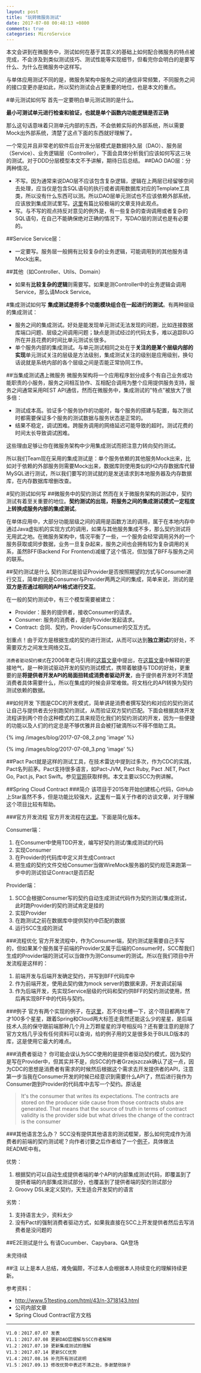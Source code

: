 ```yaml
---
layout: post
title: "玩转微服务测试"
date: 2017-07-08 00:48:13 +0800
comments: true
categories: MicroService
---
```

本文会讲到在微服务中，测试如何在基于其意义的基础上如何配合微服务的特点被完成，不会涉及到类似测试技巧、测试性能等实现细节，但看完你会明白的是要写什么、为什么在微服务中这样写。

与单体应用测试不同的是，微服务架构中服务之间的通信非常频繁，不同服务之间的接口变更亦是如此，所以契约测试会占更重要的地位，也是本文的重点。
<!--more-->
#单元测试如何写
首先一定要明白单元测试测的是什么。

**最小可测试单元进行检查和验证，也就是单个函数内功能逻辑是否正确**

那么这句话意味着只测单元内部的东西，不会依赖实际的外部系统，所以需要Mock出外部系统，清楚了这点下面的东西就好理解了。

一个常见并且非常老的软件后台开发分层模式是数据持久层（DAO）、服务层（Service）、业务逻辑层（Controller），下面会具体分析我们应该如何写这三块的测试。对于DDD分层模型本文不予讲解，期待日后总结。
##DAO
DAO层：分两种情况。

* 不写。因为通常来说DAO层不应该包含复杂逻辑，逻辑在上两层已经留够空间去处理，应当仅是包含SQL语句的执行或者调用数据库对应的Template工具类，所以没有什么东西可以测。所以DAO层单元测试也不应该依赖外部系统，应该放到集成测试里写。[这里](https://www.petrikainulainen.net/programming/testing/writing-tests-for-data-access-code-unit-tests-are-waste/)有篇比较极端的文章支持此观点。
* 写。与不写的观点持反对意见的例外是，有一些复杂的查询调用或者复杂的SQL语句，在自己不能确保绝对正确的情况下，写DAO层的测试也是有必要的。

##Service
Service层：

* 一定要写。服务层一般拥有比较复杂的业务逻辑，可能调用到的其他服务请Mock出来。

##其他（如Controller、Utils、Domain）

* 如果有**比较复杂的逻辑**则需要写。如果是测Controller中的业务逻辑会调用Service，那么请Mock Service。

#集成测试如何写
**集成测试是将多个功能模块组合在一起进行的测试**。有两种层级的集成测试：

* 服务之间的集成测试。好处是能发现单元测试无法发现的问题，比如连接数据库端口问题、层级之间调用问题；缺点是测试经过的代码太多，难以追踪BUG所在并且花费的时间比单元测试长很多。
* 单个服务内部的集成测试。与单元测试相同之处在于**关注的是某个层级内部的实现**单元测试关注的层级是方法级别，集成测试关注的级别是应用级别，换句话说就是系统内部的各个层级之间是否能正常协同工作。

##当集成测试遇上微服务
微服务架构将一个应用程序划分成多个有自己业务或功能职责的小服务，服务之间相互协作、互相配合调用为整个应用提供服务支持，服务之间通常采用REST API通信，然而在微服务中，集成测试的"特点"被放大了很多倍：

* 测试成本高。验证多个服务协作的功能时，每个服务的搭建与配置，每次测试时都需要保证多个服务的测试数据与服务状态是正常的。
* 结果不稳定，调试困难。跨服务调用的网络延迟可能导致的超时。测试花费的时间太长导致调试困难。

这些理由足够让你在微服务架构中少用集成测试而把注意力转向契约测试。

所以我们Team现在采用的集成测试是：单个服务依赖的其他服务Mock出来，比如对于依赖的外部服务则需要Mock出来，数据库则使用类似的H2内存数据库代替MySQL进行测试，所以我们要写的测试就的是发送请求到本地服务器及内存数据库，在内存数据库增删改查。

#契约测试如何写
##微服务中的契约测试
然而在关于微服务架构的测试中，契约测试有着至关重要的地位。**契约测试的出现，将服务之间的集成测试模式一定程度上转换成服务内部的集成测试**。

在单体应用中，大部分功能层级之间的调用是函数方法的调用，属于在本地内存中通过Java虚拟机的实现方式的调用，如果与其他服务集成不多，那么契约测试将无用武之地。在微服务架构中，情况平衡了一些，一个服务会经常调用另外的一个服务获取或同步数据，业务一旦复杂起来，服务之间也会拥有较为复杂调用的关系，虽然BFF(Backend For Frontend)减缓了这个情况，但加强了BFF与服务之间的联系。

##契约测试是什么
契约测试是验证Provider是否按照期望的方式与Consumer进行交互，简单的说是Consumer与Provider两两之间的集成，简单来说，测试的是**双方是否通过相同的API格式进行交互**。

在一般的契约测试中，有三个模型需要被建立：

* Provider：服务的提供者，接收Consumer的请求。
* Consumer: 服务的消费者，是向Provider发起请求。
* Contract: 合同、契约，Provider与Consumer的交互方式。

划重点！由于双方是根据生成的契约进行测试，从而可以达到**独立测试**的好处，不需要双方之间发生网络交互。

`消费者驱动契约模式`在2006年老马引用的[这篇文章](https://martinfowler.com/articles/consumerDrivenContracts.html)中提出，在[这篇文章](http://dius.com.au/2016/02/03/microservices-pact/)中解释的更接地气，是一种测试驱动开发的契约测试模式，携带着敏捷与TDD的好处，更重要的是**将提供者开发API的局面扭转成消费者驱动开发**，由于提供者开发时不清楚消费者具体需要什么，所以在集成的时候会非常难做。将文档化的API转换为契约测试依赖的数据。

##如何开发
下图是CDC的开发模式，简单讲是消费者撰写契约和对应的契约测试让自己与提供者去分别跑契约测试，从而验证双方契约匹配。下面会根据具体开发流程讲到两个符合这种模式的工具来规范化我们的契约测试的开发，因为一些便捷的功能以及人们的约定总是不够优雅并且会被打破滴所以不得不借助工具。

{% img /images/blog/2017-07-08_2.png 'image' %}

{% img /images/blog/2017-07-08_3.png 'image' %}

##Pact
Pact就是这样的测试工具，在技术雷达中提到过多次，作为CDC的实践，Pact名列前茅。Pact支持很多语言，如Pact-JVM, Pact Ruby, Pact .NET, Pact Go, Pact.js, Pact Swift。参见[官网](https://docs.pact.io/)获取样例。本文主要以SCC为例讲解。

##Spring Cloud Contract
###简介
该项目于2015年开始创建核心代码，GitHub上Star虽然不多，但是功能比较强大，[这里](http://www.infoq.com/cn/news/2017/04/spring-cloud-contract)有一篇关于作者的访谈文章，对于理解这个项目比较有帮助。

###官方开发流程
官方开发流程在[这里](http://cloud.spring.io/spring-cloud-contract/spring-cloud-contract.html#_step_by_step_guide_to_cdc)。下面是简化版本。

Consumer端：

1. 在Consumer中使用TDD开发，编写好契约测试/集成测试的代码
2. 实现Consumer
3. 在Provider的代码库中定义并生成Contract
4. 把生成的契约文件交给Consumer当做WireMock服务器的契约规范来跑第一步中的测试验证Contract是否匹配


Provider端：

1. SCC会根据Consumer写的契约自动生成测试代码作为契约测试/集成测试，此时跑Provider的契约测试肯定是挂的
2. 实现Provider
3. 在跑测试之前在数据库中提供契约中匹配的数据
4. 运行SCC生成的测试

###流程优化
官方开发流程中，作为Consumer端，契约测试是需要自己手写的，但如果某个服务属于前端的Provider又属于后端的Consumer时，SCC帮我们生成的Provider端的测试可以当做作为测Consumer的测试。所以在我们项目中开发流程是这样的：

1. 前端开发与后端开发确定契约，并写到BFF代码库中
2. 作为前端开发，使用此契约做为mock server的数据来源，开发调试前端
3. 作为后端开发，先实现Service层级的代码和契约供BFF的契约测试使用，然后再实现BFF中的代码与契约。

###例子
官方有两个实现的例子，在[这里](http://cloud.spring.io/spring-cloud-contract/spring-cloud-contract.html#_step_by_step_guide_to_cdc)，忍不住吐槽一下，这个项目都两年了才100多个星星，跟着Spring和Cloud两大标签走竟然还能这么少的星星，是后端技术人员的保守跟前端那种几个月上万颗星星的浮夸相反吗？还有要注意的是除了官方文档几乎没有任何资料可以查询，给的例子用的又是很多处于BUILD版本的库，这是使用它最大的难点。

###消费者驱动？
你可能会误认为SCC使用的是提供者驱动契约模式，因为契约是写在Provider中，但其实并不是，向SCC的作者Grzejszczak确认了这一点，因为CDC的思想是消费者有需求的时候然后根据这个需求去开发提供者的API，注意第一步当我在Consumer开发的时候已经意识到需要什么API了，然后进行我作为Consumer跑到Provider的代码库中去写一个契约。原话是

> It's the consumer that writes its expectations. The contracts are stored on the producer side cause from those contracts stubs are generated. That means that the source of truth in terms of contract validity is the provider side but what drives the change of the contract is the consumer

###其他语言怎么办？
SCC没有提供其他语言的测试框架，那么如何完成作为消费者的前端的契约测试呢？向作者讨要之后作者给了一个[例子](https://github.com/marcingrzejszczak/sc-contract-car-rental)，具体做法README中有。

优势：

1. 根据契约可以自动生成提供者端的单个API的内部集成测试代码，即覆盖到了提供者端的内部集成测试部分，也覆盖到了提供者端的契约测试部分
2. Groovy DSL来定义契约，天生适合开发契约的语言

劣势：

1. 支持语言太少，资料太少
2. 没有Pact的强制消费者驱动方式，如果我直接在SCC上开发提供者然后去写消费者是没问题的

##E2E测试是什么
有请Cucumber、Capybara、QA登场

未完待续

##注
以上是本人总结，难免偏颇，不过本人会根据本人持续变化的理解持续更新。

参考资料：

* http://www.51testing.com/html/43/n-3718143.html
* 公司内部文章
* Spring Cloud Contract官方文档

***

```
V1.0：2017.07.07 发表
V1.1：2017.07.08 更新DAO层理解与SCC作者解释
V1.2：2017.07.10 更新集成测试的理解
V1.3：2017.07.14 更新SCC优势
V1.4：2017.08.16 补充所有测试说明
V1.5：2017.09.13 修改优势中表述不清之处，多谢楚欣妹子
```